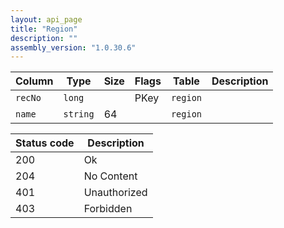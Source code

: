```yaml
---
layout: api_page
title: "Region"
description: ""
assembly_version: "1.0.30.6"
---
```




| Column | Type | Size | Flags | Table | Description |
| ------ | ---- | ---- | ----- | ----- | ----------- |
| `recNo` | `long` |  | PKey | `region` | 
| `name` | `string` | 64 |  | `region` | 

| Status code | Description |
| ----------- | ----------- |
| 200 | Ok |
| 204 | No Content |
| 401 | Unauthorized |
| 403 | Forbidden |


